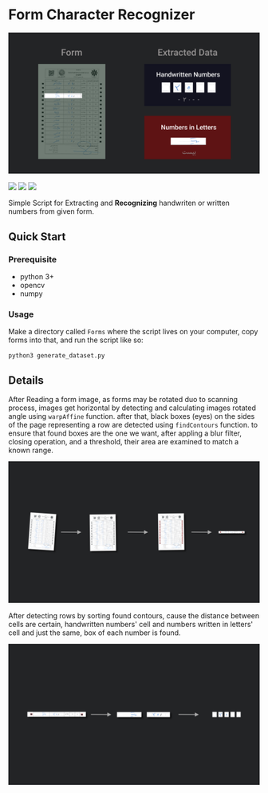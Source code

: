 # Form Character Recognizer

![main image!](./Assets/main.png)

![](https://img.shields.io/badge/python-%3E%3D%203.0-blue.svg) ![](https://img.shields.io/badge/University-SRU-yellow.svg) ![](https://img.shields.io/badge/version-0.6-pink.svg)

Simple Script for Extracting and **Recognizing** handwriten or written numbers from given form.

## Quick Start

### Prerequisite

- python 3+
- opencv
- numpy

### Usage

Make a directory called `Forms` where the script lives on your computer, copy forms into that, and run the script like so:

```shell
python3 generate_dataset.py
```

## Details

After Reading a form image, as forms may be rotated duo to scanning process, images get horizontal by detecting and calculating images rotated angle using `warpAffine` function. after that, black boxes (eyes) on the sides of the page representing a row are detected using `findContours` function. to ensure that found boxes are the one we want, after appling a blur filter, closing operation, and a threshold, their area are examined to match a known range.

![](./Assets/row.png) 

After detecting rows by sorting found contours, cause the distance between cells are certain, handwritten numbers' cell and numbers written in letters' cell and just the same, box of each number is found. 

![](./Assets/cells.png) 